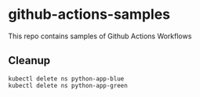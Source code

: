 # github-actions-samples

This repo contains samples of Github Actions Workflows

## Cleanup
```
kubectl delete ns python-app-blue
kubectl delete ns python-app-green
```
